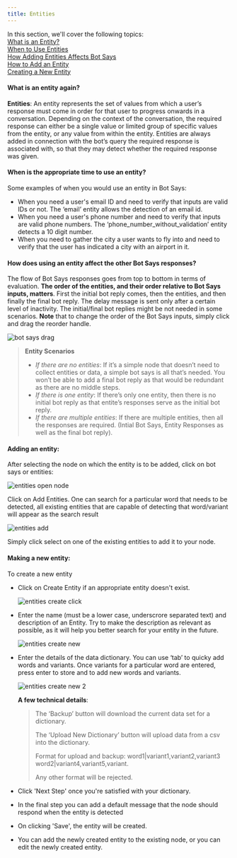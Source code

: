 ```yaml
---
title: Entities
---
```


In this section, we'll cover the following topics:  
[What is an Entity?](#what-is-an-entity-again)  
[When to Use Entities](#when-is-the-appropriate-time-to-use-an-entity)  
[How Adding Entities Affects Bot Says](#how-does-using-an-entity-affect-the-other-bot-says-responses?)  
[How to Add an Entity](#adding-an-entity)  
[Creating a New Entity](#making-a-new-entity)

#### What is an entity again?

**Entities**: An entity represents the set of values from which a user’s response must come in order for that user to progress onwards in a conversation. Depending on the context of the conversation, the required response can either be a single value or limited group of specific values from the entity, or any value from within the entity. Entities are always added in connection with the bot’s query the required response is associated with, so that they may detect whether the required response was given.

#### When is the appropriate time to use an entity?

Some examples of when you would use an entity in Bot Says:

- When you need a user's email ID and need to verify that inputs are valid IDs or not. The ‘email’ entity allows the detection of an email id.
- When you need a user's phone number and need to verify that inputs are valid phone numbers. The ‘phone_number_without_validation’ entity detects a 10 digit number.
- When you need to gather the city a user wants to fly into and need to verify that the user has indicated a city with an airport in it.

#### How does using an entity affect the other Bot Says responses?

The flow of Bot Says responses goes from top to bottom in terms of evaluation. **The order of the entities, and their order relative to Bot Says inputs, matters**. First the initial bot reply comes, then the entities, and then finally the final bot reply. The delay message is sent only after a certain level of inactivity. The initial/final bot replies might be not needed in some scenarios. **Note** that to change the order of the Bot Says inputs, simply click and drag the reorder handle.

![bot says drag](bot_says_drag.png)

> **Entity Scenarios**
>
> - _If there are no entities_: If it’s a simple node that doesn’t need to collect entities or data, a simple bot says is all that’s needed. You won’t be able to add a final bot reply as that would be redundant as there are no middle steps.
> - _If there is one entity_: If there’s only one entity, then there is no initial bot reply as that entite’s responses serve as the initial bot reply.
> - _If there are multiple entities_: If there are multiple entities, then all the responses are required. (Intial Bot Says, Entity Responses as well as the final bot reply).

#### Adding an entity:

After selecting the node on which the entity is to be added, click on bot says or entities:

![entities open node](entities_open_node.png)

Click on Add Entities. One can search for a particular word that needs to be detected, all existing entities that are capable of detecting that word/variant will appear as the search result

![entities add](entities_add.png)

Simply click select on one of the existing entities to add it to your node.

#### Making a new entity:

To create a new entity

- Click on Create Entity if an appropriate entity doesn't exist.

  ![entities create click](entities_create_click.png)

- Enter the name (must be a lower case, underscrore separated text) and description of an Entity. Try to make the description as relevant as possible, as it will help you better search for your entity in the future.

  ![entities create new](entities_create_new_step1.png)

- Enter the details of the data dictionary. You can use ‘tab’ to quicky add words and variants. Once variants for a particular word are entered, press enter to store and to add new words and variants.

  ![entities create new 2](entities_create_new_step2.png)

  **A few technical details**:

  > The ‘Backup’ button will download the current data set for a dictionary.
  >
  > The ‘Upload New Dictionary’ button will upload data from a csv into the dictionary.
  >
  > Format for upload and backup: word1|variant1,variant2,variant3 word2|variant4,variant5,variant.
  >
  > Any other format will be rejected.

- Click 'Next Step' once you're satisfied with your dictionary.

- In the final step you can add a default message that the node should respond when the entity is detected

- On clicking 'Save', the entity will be created.

- You can add the newly created entity to the existing node, or you can edit the newly created entity.
